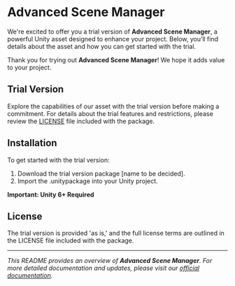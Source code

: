 # Advanced Scene Manager

<a href="/trial/Trial.png" width="640" height="360"></a>

We're excited to offer you a trial version of **Advanced Scene Manager**, a powerful Unity asset designed to enhance your project. Below, you’ll find details about the asset and how you can get started with the trial.

Thank you for trying out **Advanced Scene Manager**! We hope it adds value to your project.

## Trial Version

Explore the capabilities of our asset with the trial version before making a commitment. For details about the trial features and restrictions, please review the [LICENSE](./LICENSE) file included with the package.

## Installation

To get started with the trial version:

1. Download the trial version package [name to be decided].
2. Import the .unitypackage into your Unity project.

**Important: Unity 6+ Required**

## License

The trial version is provided 'as is,' and the full license terms are outlined in the LICENSE file included with the package.

---

*This README provides an overview of **Advanced Scene Manager**. For more detailed documentation and updates, please visit our [official documentation](/).*
